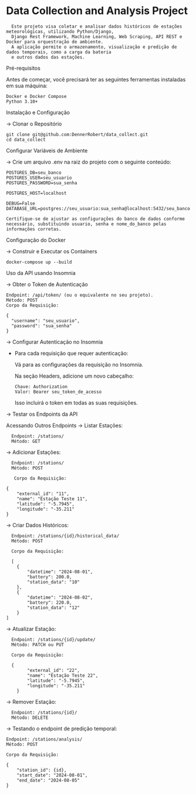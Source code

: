 # Data Collection and Analysis Project

      Este projeto visa coletar e analisar dados históricos de estações meteorológicas, utilizando Python/Django, 
      Django Rest Framework, Machine Learning, Web Scraping, API REST e Docker para orquestração de ambiente. 
      A aplicação permite o armazenamento, visualização e predição de dados temporais, como a carga da bateria
      e outros dados das estações.


Pré-requisitos

Antes de começar, você precisará ter as seguintes ferramentas instaladas em sua máquina:

    Docker e Docker Compose
    Python 3.10+


Instalação e Configuração

-> Clonar o Repositório
    
    git clone git@github.com:DennerRobert/data_collect.git
    cd data_collect


Configurar Variáveis de Ambiente

-> Crie um arquivo .env na raiz do projeto com o seguinte conteúdo:

    POSTGRES_DB=seu_banco
    POSTGRES_USER=seu_usuario
    POSTGRES_PASSWORD=sua_senha

    POSTGRES_HOST=localhost

    DEBUG=False
    DATABASE_URL=postgres://seu_usuario:sua_senha@localhost:5432/seu_banco

    Certifique-se de ajustar as configurações do banco de dados conforme necessário, substituindo usuario, senha e nome_do_banco pelas informações corretas.


Configuração do Docker

-> Construir e Executar os Containers

    docker-compose up --build

Uso da API usando Insomnia 

-> Obter o Token de Autenticação

    Endpoint: /api/token/ (ou o equivalente no seu projeto).
    Método: POST
    Corpo da Requisição:

    {
      "username": "seu_usuario",
      "password": "sua_senha"
    }

-> Configurar Autenticação no Insomnia

* Para cada requisição que requer autenticação:

  Vá para as configurações da requisição no Insomnia.

  Na seção Headers, adicione um novo cabeçalho:

      Chave: Authorization
      Valor: Bearer seu_token_de_acesso

  Isso incluirá o token em todas as suas requisições.


-> Testar os Endpoints da API

Acessando Outros Endpoints
  -> Listar Estações:

      Endpoint: /stations/
      Método: GET

  -> Adicionar Estações:
  
      Endpoint: /stations/
      Método: POST

       Corpo da Requisição:

    {
  		"external_id": "11",
  		"name": "Estação Teste 11",
  		"latitude": "-5.7945",
  		"longitude": "-35.211"
  	}

  -> Criar Dados Históricos:

      Endpoint: /stations/{id}/historical_data/
      Método: POST
      
      Corpo da Requisição:

      [
        {
            "datetime": "2024-08-01",
            "battery": 200.0,
            "station_data": "10"
        },
        {
            "datetime": "2024-08-02",
            "battery": 220.0,
            "station_data": "12"
        }
    ]

  -> Atualizar Estação:
  
      Endpoint: /stations/{id}/update/
      Método: PATCH ou PUT
      
      Corpo da Requisição: 

      {
    		"external_id": "22",
    		"name": "Estação Teste 22",
    		"latitude": "-5.7945",
    		"longitude": "-35.211"
    	}

  -> Remover Estação:

      Endpoint: /stations/{id}/
      Método: DELETE

  -> Testando o endpoint de predição temporal:

    Endpoint: /stations/analysis/
    Método: POST

    Corpo da Requisição:

    {
        "station_id": {id},
        "start_date": "2024-08-01",
        "end_date": "2024-08-05"
    }
